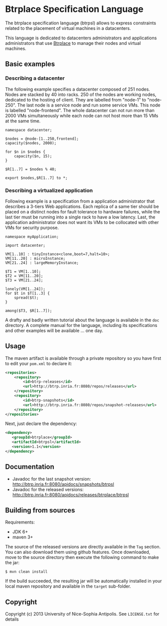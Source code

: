 Btrplace Specification Language
===============================

The btrplace specification language (btrpsl) allows to express constraints
related to the placement of virtual machines in a datacenters.

This language is dedicated to datacenters administrators and applications administrators
that use [Btrplace](http://btrp.inria.fr) to manage their nodes and virtual machines.

Basic examples
--------------------------------


### Describing a datacenter ###

The following example specifies a datacenter composed of 251 nodes. Nodes
are stacked by 40 into racks. 250 of the nodes are working nodes, dedicated
 to the hosting of client. They are labelled from "node-1" to "node-250".
The last node is a service node and run some service VMs. This node is labelled
"node-frontend". The whole datacenter can not run more than 2000 VMs
simultaneously while each node can not host more than 15 VMs at the same time.

    namespace datacenter;

    $nodes = @node-[1..250,frontend];
    capacity($nodes, 2000);

    for $n in $nodes {
        capacity($n, 15);
    }

    $R[1..7] = $nodes % 40;

    export $nodes,$R[1..7] to *;


### Describing a virtualized application ###

Following example is a specification from a application administrator
that describes a 3-tiers Web applications. Each replica of a same
tier should be placed on a distinct nodes for fault tolerance to hardware
failures, while the last tier must be running into a single rack to have a
low latency. Last, the application administrator does not want its VMs to be
collocated with other VMs for security purpose.

    namespace myApplication;

    import datacenter;

    VM[1..10] : tinyInstance<clone,boot=7,halt=10>;
    VM[11..20] : microInstance;
    VM[21..24] : largeMemoryInstance;

    $T1 = VM[1..10];
    $T2 = VM[11..20];
    $T3 = VM[21..24];

    lonely(VM[1..24]);
    for $t in $T[1..3] {
        spread($t);
    }

    among($T3, $R[1..7]);


A drafty and badly written tutorial about the language is available in the `doc` directory. A complete manual
for the language, including its specifications and other examples will be available ... one day.

## Usage ##

The maven artifact is available through a private repository
so you have first to edit your `pom.xml` to declare it:

```xml
<repositories>
    <repository>
        <id>btrp-releases</id>
        <url>http://btrp.inria.fr:8080/repos/releases</url>
    </repository>
    <repository>
        <id>btrp-snapshots</id>
        <url>http://btrp.inria.fr:8080/repos/snapshot-releases</url>
    </repository>
</repositories>
```

Next, just declare the dependency:

```xml
<dependency>
   <groupId>btrplace</groupId>
   <artifactId>btrpsl</artifactId>
   <version>1.1</version>
</dependency>
```

## Documentation ##

* Javadoc for the last snapshot version: http://btrp.inria.fr:8080/apidocs/snapshots/btrpsl
* Javadoc for the released versions: http://btrp.inria.fr:8080/apidocs/releases/btrplace/btrpsl

## Building from sources ##

Requirements:
* JDK 6+
* maven 3+

The source of the released versions are directly available in the `Tag` section.
You can also download them using github features.
Once downloaded, move to the source directory then execute the following command
to make the jar:

    $ mvn clean install

If the build succeeded, the resulting jar will be automatically
installed in your local maven repository and available in the `target` sub-folder.

Copyright
-------------------------------
Copyright (c) 2013 University of Nice-Sophia Antipolis. See `LICENSE.txt` for details
